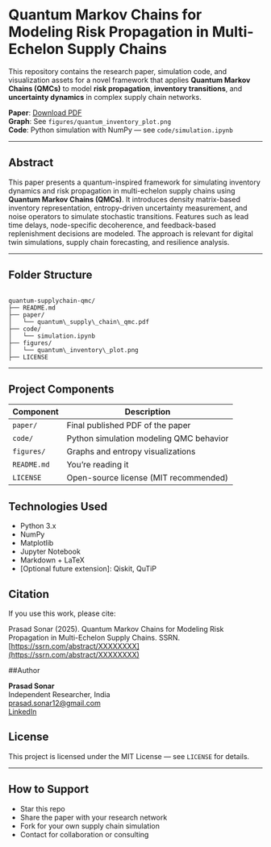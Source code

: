 
# Quantum Markov Chains for Modeling Risk Propagation in Multi-Echelon Supply Chains

This repository contains the research paper, simulation code, and visualization assets for a novel framework that applies **Quantum Markov Chains (QMCs)** to model **risk propagation**, **inventory transitions**, and **uncertainty dynamics** in complex supply chain networks.

**Paper**: [Download PDF](paper/quantum_supply_chain_qmc.pdf)  
**Graph**: See `figures/quantum_inventory_plot.png`  
**Code**: Python simulation with NumPy — see `code/simulation.ipynb`

---

## Abstract

This paper presents a quantum-inspired framework for simulating inventory dynamics and risk propagation in multi-echelon supply chains using **Quantum Markov Chains (QMCs)**. It introduces density matrix-based inventory representation, entropy-driven uncertainty measurement, and noise operators to simulate stochastic transitions. Features such as lead time delays, node-specific decoherence, and feedback-based replenishment decisions are modeled. The approach is relevant for digital twin simulations, supply chain forecasting, and resilience analysis.

---

## Folder Structure

```

quantum-supplychain-qmc/
├── README.md
├── paper/
│   └── quantum\_supply\_chain\_qmc.pdf
├── code/
│   └── simulation.ipynb
├── figures/
│   └── quantum\_inventory\_plot.png
├── LICENSE

```

---

## Project Components

| Component | Description |
|----------|-------------|
| `paper/` | Final published PDF of the paper |
| `code/` | Python simulation modeling QMC behavior |
| `figures/` | Graphs and entropy visualizations |
| `README.md` | You’re reading it |
| `LICENSE` | Open-source license (MIT recommended) |

## Technologies Used

- Python 3.x
- NumPy
- Matplotlib
- Jupyter Notebook
- Markdown + LaTeX
- [Optional future extension]: Qiskit, QuTiP




##  Citation

If you use this work, please cite:



Prasad Sonar (2025). Quantum Markov Chains for Modeling Risk Propagation in Multi-Echelon Supply Chains. SSRN. [https://ssrn.com/abstract/XXXXXXXX](https://ssrn.com/abstract/XXXXXXXX)

##Author

**Prasad Sonar**  
Independent Researcher, India  
prasad.sonar12@gmail.com  
[LinkedIn](www.linkedin.com/in/prasad-s-04a2a7167)



## License

This project is licensed under the MIT License — see `LICENSE` for details.

---

## How to Support

- Star this repo  
- Share the paper with your research network  
- Fork for your own supply chain simulation  
- Contact for collaboration or consulting


